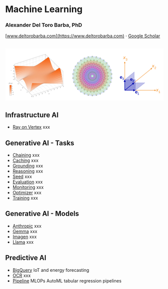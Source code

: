 # Machine Learning

### Alexander Del Toro Barba, PhD

[www.deltorobarba.com](https://www.deltorobarba.com) $\cdot$ [Google Scholar](https://scholar.google.com/citations?hl=en&user=fddyK-wAAAAJ)

<br>

<img src="https://raw.githubusercontent.com/deltorobarba/repo/master/sciences_1000.png" alt="sciences">

<br>

## Infrastructure AI
* [Ray on Vertex](https://github.com/deltorobarba/machinelearning/blob/main/ray.ipynb) xxx

## Generative AI - Tasks
* [Chaining](https://github.com/deltorobarba/machinelearning/blob/main/chaining.ipynb) xxx
* [Caching](https://github.com/deltorobarba/machinelearning/blob/main/caching.ipynb) xxx
* [Grounding](https://github.com/deltorobarba/machinelearning/blob/main/grounding.ipynb) xxx
* [Reasoning](https://github.com/deltorobarba/machinelearning/blob/main/reasoning.ipynb) xxx
* [Seed](https://github.com/deltorobarba/machinelearning/blob/main/seed.ipynb) xxx
* [Evaluation](https://github.com/deltorobarba/machinelearning/blob/main/evaluation.ipynb) xxx
* [Monitoring](https://github.com/deltorobarba/machinelearning/blob/main/monitoring.ipynb) xxx
* [Optimizer](https://github.com/deltorobarba/machinelearning/blob/main/optimizer.ipynb) xxx
* [Training](https://github.com/deltorobarba/machinelearning/blob/main/training.ipynb) xxx

## Generative AI - Models
* [Anthropic](https://github.com/deltorobarba/machinelearning/blob/main/anthropic.ipynb) xxx
* [Gemma](https://github.com/deltorobarba/machinelearning/blob/main/gemma.ipynb) xxx
* [Imagen](https://github.com/deltorobarba/machinelearning/blob/main/imagen.ipynb) xxx
* [Llama](https://github.com/deltorobarba/machinelearning/blob/main/llama.ipynb) xxx

## Predictive AI
* [BigQuery](https://github.com/deltorobarba/machinelearning/blob/main/bigquery.ipynb) IoT and energy forecasting
* [OCR](https://github.com/deltorobarba/machinelearning/blob/main/ocr.ipynb) xxx
* [Pipeline](https://github.com/deltorobarba/machinelearning/blob/main/pipeline.ipynb) MLOPs AutoML tabular regression pipelines
